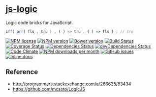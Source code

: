 [js-logic](http://aureooms.github.io/js-logic)
==

Logic code bricks for JavaScript.

```js
iff( orr( fls , tru ) , ( ) => tru , ( ) => fls ) ; // tru
```

[![NPM license](https://img.shields.io/npm/l/@aureooms/js-logic.svg?style=flat)](https://raw.githubusercontent.com/aureooms/js-logic/master/LICENSE)
[![NPM version](https://img.shields.io/npm/v/@aureooms/js-logic.svg?style=flat)](https://www.npmjs.org/package/@aureooms/js-logic)
[![Bower version](https://img.shields.io/bower/v/@aureooms/js-logic.svg?style=flat)](http://bower.io/search/?q=@aureooms/js-logic)
[![Build Status](https://img.shields.io/travis/aureooms/js-logic.svg?style=flat)](https://travis-ci.org/aureooms/js-logic)
[![Coverage Status](https://img.shields.io/coveralls/aureooms/js-logic.svg?style=flat)](https://coveralls.io/r/aureooms/js-logic)
[![Dependencies Status](https://img.shields.io/david/aureooms/js-logic.svg?style=flat)](https://david-dm.org/aureooms/js-logic#info=dependencies)
[![devDependencies Status](https://img.shields.io/david/dev/aureooms/js-logic.svg?style=flat)](https://david-dm.org/aureooms/js-logic#info=devDependencies)
[![Code Climate](https://img.shields.io/codeclimate/github/aureooms/js-logic.svg?style=flat)](https://codeclimate.com/github/aureooms/js-logic)
[![NPM downloads per month](https://img.shields.io/npm/dm/@aureooms/js-logic.svg?style=flat)](https://www.npmjs.org/package/@aureooms/js-logic)
[![GitHub issues](https://img.shields.io/github/issues/aureooms/js-logic.svg?style=flat)](https://github.com/aureooms/js-logic/issues)
[![Inline docs](http://inch-ci.org/github/aureooms/js-logic.svg?branch=master&style=shields)](http://inch-ci.org/github/aureooms/js-logic)

## Reference

  - http://programmers.stackexchange.com/a/266635/83434
  - https://github.com/mcsoto/LogicJS
